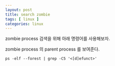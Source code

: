 ```yaml
---
layout: post
title: search zombie
tags: [ linux ]
categories: linux
---
```






zombie process 검색을 위해 아래 명령어를 사용해보자.

zombie process 의 parent process 를 보여준다.

```
ps -elf --forest | grep -C5 '<[d]efunct>'
```
